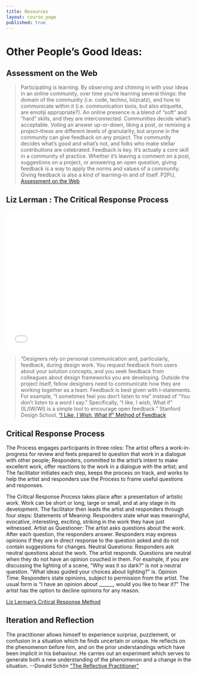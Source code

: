 ```yaml
---
title: Resources
layout: course_page
published: true
---
```


# Other People’s Good Ideas:

## Assessment on the Web
>Participating is learning. By observing and chiming in with your ideas in an online community, over time you’re learning several things: the domain of the community (i.e. code, techno, lolzcatz), and how to communicate within it (i.e. communication tools, but also etiquette, are emotiji appropriate?). An online presence is a blend of “soft” and “hard” skills, and they are interconnected.
Communities decide what’s acceptable. Voting an answer up-or-down, liking a post, or remixing a project–these are different levels of granularity, but anyone in the community can give feedback on any project. The community decides what’s good and what’s not, and folks who make stellar contributions are celebrated.
Feedback is key. It’s actually a core skill in a community of practice. Whether it’s leaving a comment on a post, suggestions on a project, or answering an open question, giving feedback is a way to apply the norms and values of a community. Giving feedback is also a kind of learning–in and of itself.
P2PU, [Assessment on the Web](http://reports.p2pu.org/assessment-on-the-web/part-1/)

## Liz Lerman : The Critical Response Process
<iframe src="//player.vimeo.com/video/55022092" width="100%" height="380" frameborder="0" webkitallowfullscreen mozallowfullscreen allowfullscreen></iframe>

>“Designers rely on personal communication and, particularly, feedback, during design work. You request feedback from users about your solution concepts, and you seek feedback from colleagues about design frameworks you are developing. Outside the project itself, fellow designers need to communicate how they are working together as a team. Feedback is best given with I-statements. For example, “I sometimes feel you don’t listen to me” instead of “You don’t listen to a word I say.” Specifically, “I like, I wish, What if” (IL/IW/WI) is a simple tool to encourage open feedback.”
Stanford Design School, [“I Like, I Wish, What If” Method of Feedback](http://dschool.stanford.edu/wp-content/themes/dschool/method-cards/i-like-i-wish-what-if.pdf)

## Critical Response Process
The Process engages participants in three roles:
The artist offers a work-in-progress for review and feels prepared to question that work in a dialogue with other people;
Responders, committed to the artist’s intent to make excellent work, offer reactions to the work in a dialogue with the artist; and
The facilitator initiates each step, keeps the process on track, and works to help the artist and responders use the Process to frame useful questions and responses.

The Critical Response Process takes place after a presentation of artistic work. Work can be short or long, large or small, and at any stage in its development. The facilitator then leads the artist and responders through four steps:
Statements of Meaning: Responders state what was meaningful, evocative, interesting, exciting, striking in the work they have just witnessed.
Artist as Questioner: The artist asks questions about the work. After each question, the responders answer. Responders may express opinions if they are in direct response to the question asked and do not contain suggestions for changes.
Neutral Questions: Responders ask neutral questions about the work. The artist responds. Questions are neutral when they do not have an opinion couched in them. For example, if you are discussing the lighting of a scene, “Why was it so dark?” is not a neutral question. “What ideas guided your choices about lighting?” is.
Opinion Time: Responders state opinions, subject to permission from the artist. The usual form is “I have an opinion about ______, would you like to hear it?” The artist has the option to decline opinions for any reason.

[Liz Lerman’s Critical Response Method](http://unlockingtheclassroom.blogspot.com/2009/06/liz-lermans-critical-response-process.html)

## Iteration and Reflection
The practitioner allows himself to experience surprise, puzzlement, or confusion in a situation which he finds uncertain or unique. He reflects on the phenomenon before him, and on the prior understandings which have been implicit in his behaviour. He carries out an experiment which serves to generate both a new understanding of the phenomenon and a change in the situation.
--Donald Schön ["The Reflective Practitioner"](http://infed.org/mobi/donald-schon-learning-reflection-change/)